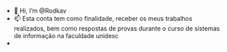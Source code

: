 - 👋 Hi, I’m @Rodkav
- 📫 Esta conta tem como finalidade, receber os meus trabalhos realizados, bem como respostas de provas durante o curso de sistemas de informação na faculdade unidesc
- 
